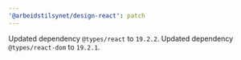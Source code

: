 ```yaml
---
'@arbeidstilsynet/design-react': patch
---
```


Updated dependency `@types/react` to `19.2.2`.
Updated dependency `@types/react-dom` to `19.2.1`.
